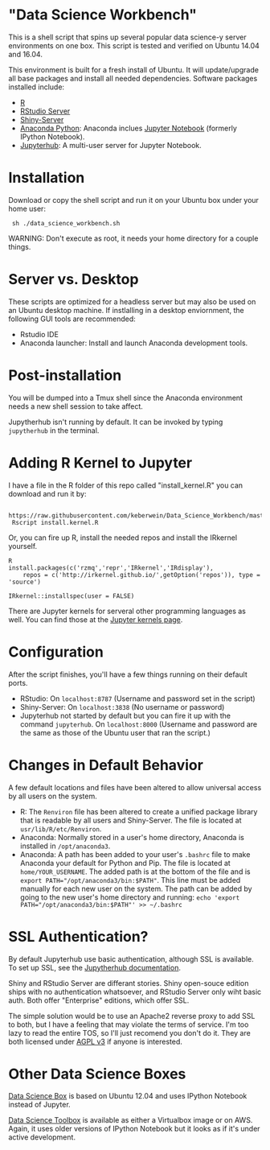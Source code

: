 "Data Science Workbench"
============

This is a shell script that spins up several popular data science-y server environments on one box. This script is
tested and verified on Ubuntu 14.04 and 16.04.

This environment is built for a fresh install of Ubuntu. It will update/upgrade all base packages and
install all needed dependencies. Software packages installed include:

 - [R](http://www.r-project.org/)
 - [RStudio Server](https://www.rstudio.com/products/rstudio/download-server/)
 - [Shiny-Server](http://www.rstudio.com/shiny/)
 - [Anaconda Python](https://www.continuum.io/downloads): 
        Anaconda inclues [Jupyter Notebook](http://jupyter.org/) (formerly IPython Notebook).
 - [Jupyterhub](https://github.com/jupyter/jupyterhub): A multi-user server for Jupyter Notebook.
 
Installation
============

Download or copy the shell script and run it on your Ubuntu box under your home user:

	 sh ./data_science_workbench.sh

WARNING: Don't execute as root, it needs your home directory for a couple things.

Server vs. Desktop
============

These scripts are optimized for a headless server but may also be used on an Ubuntu desktop machine. If instlalling in a desktop enviornment, the following GUI tools are recommended:

 - Rstudio IDE
 - Anaconda launcher: Install and launch Anaconda development tools.

Post-installation
============

You will be dumped into a Tmux shell since the Anaconda environment needs a new shell session to take affect.

Jupytherhub isn't running by default. It can be invoked by typing `jupytherhub` in the terminal.

Adding R Kernel to Jupyter
=============
I have a file in the R folder of this repo called "install_kernel.R" you can download and run it by:

     https://raw.githubusercontent.com/keberwein/Data_Science_Workbench/master/R/install_kernel.R
     Rscript install.kernel.R
     
Or, you can fire up R, install the needed repos and install the IRkernel yourself.

    R
    install.packages(c('rzmq','repr','IRkernel','IRdisplay'),
        repos = c('http://irkernel.github.io/',getOption('repos')), type = 'source')

    IRkernel::installspec(user = FALSE)
     
There are Jupyter kernels for serveral other programming languages as well. You can find those at the [Jupyter kernels page](https://github.com/ipython/ipython/wiki/IPython-kernels-for-other-languages).

Configuration
=============

After the script finishes, you'll have a few things running on their default ports.

 - RStudio: On `localhost:8787` (Username and password set in the script)
 - Shiny-Server: On `localhost:3838` (No username or password)
 - Jupyterhub not started by default but you can fire it up with the command `jupyterhub`.
   On `localhost:8000` (Username and password are the same as those of the Ubuntu user that ran the script.)
   
Changes in Default Behavior
=============

A few default locations and files have been altered to allow universal access by all users on the system.

 - R: The `Renviron` file has been altered to create a unified package library that is readable by all users and       Shiny-Server. The file is located at `usr/lib/R/etc/Renviron`. 
 - Anaconda: Normally stored in a user's home directory, Anaconda is installed in `/opt/anaconda3`.
 - Anaconda: A path has been added to your user's `.bashrc` file to make Anaconda your default for Python and Pip.
The file is located at `home/YOUR_USERNAME`. The added path is at the bottom of the file and is `export PATH="/opt/anaconda3/bin:$PATH"`. This line must be added manually for each new user on the system. The path can    be added by going to the new user's home directory and running: `echo 'export PATH="/opt/anaconda3/bin:$PATH"' >> ~/.bashrc`

SSL Authentication?
=============

By default Jupyterhub use basic authentication, although SSL is available. To set
up SSL, see the [Jupytherhub documentation](https://github.com/jupyter/jupyterhub/blob/master/docs/getting-started.md#Security).

Shiny and RStudio Server are differant stories. Shiny open-souce edition ships with no authentication whatsoever, 
and RStudio Server only wiht basic auth. Both offer "Enterprise" editions, which offer SSL. 

The simple solution
would be to use an Apache2 reverse proxy to add SSL to both, but I have a feeling that may violate the
terms of service. I'm too lazy to read the entire TOS, so I'll just recomend you don't do it. They are both
licensed under [AGPL v3](https://opensource.org/licenses/AGPL-3.0) if anyone is interested.

Other Data Science Boxes
=============

[Data Science Box](https://github.com/drewconway/data_science_box) is based on Ubuntu 12.04 and uses IPython Notebook instead of Jupyter.

[Data Science Toolbox](http://datasciencetoolbox.org/) is available as either a Virtualbox image or on AWS. Again, it uses older versions of IPython Notebook but it looks as if it's under active development. 







